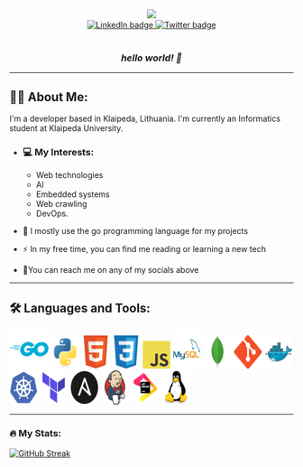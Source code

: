 <div id="header" align="center">
  <img src="https://media.giphy.com/media/7OMR3y1E9QeYsr9olS/giphy.gif" width="150"/>

  <div id="badges">
  <a href="www.linkedin.com/in/sotonye-leonard-harry-41042314a">
  <img src="https://img.shields.io/badge/LinkedIn-blue?style=for-the-badge&logo=linkedin&logoColor=white" alt="LinkedIn badge" />
  </a>

  <a href="https://twitter.com/sotonyesaidwhat">
  <img src="https://img.shields.io/badge/Twitter-deepskyblue?style=for-the-badge&logo=twitter&logoColor=white" alt="Twitter badge" />
  </a>
  </div>

  <img src="https://komarev.com/ghpvc/?username=collegesoul&color=blueviolet&style=for-the-badge" alt="" />

 ### ***hello world! 👋***
</div>


---

## 👩‍💻 About Me:

I'm a developer based in Klaipeda, Lithuania. I'm currently an Informatics student at Klaipeda University. 
* ### 💻 My Interests:
   - Web technologies
   - AI
   - Embedded systems
   - Web crawling
   - DevOps.
 
* 📌 I mostly use the go programming language for my projects

* ⚡ In my free time, you can find me reading or learning a new tech

* 📱You can reach me on any of my socials above

---

## 🛠️ Languages and Tools:

<div id="tools">
  <img src="https://github.com/devicons/devicon/blob/master/icons/go/go-original-wordmark.svg" alt="golang" width=70 height=70 /> 
  <img src="https://github.com/devicons/devicon/blob/master/icons/python/python-original.svg" alt="python" width=50 height=60 />
  <img src="https://github.com/devicons/devicon/blob/master/icons/html5/html5-original.svg" alt="html" width=50 height=60 />
  <img src="https://github.com/devicons/devicon/blob/master/icons/css3/css3-original.svg" alt="css" width=50 height=60 />
  <img src="https://github.com/devicons/devicon/blob/master/icons/javascript/javascript-original.svg" alt="javascript" width=50 height=50 />
  <img src="https://github.com/devicons/devicon/blob/master/icons/mysql/mysql-original-wordmark.svg" alt="mysql" width=50 height=70 />
  <img src="https://github.com/devicons/devicon/blob/master/icons/mongodb/mongodb-original.svg" alt="mongodb" width=50 height=60 />
  <img src="https://github.com/devicons/devicon/blob/master/icons/git/git-original.svg" alt="git" width=50 height=60 />
  <img src="https://github.com/devicons/devicon/blob/master/icons/docker/docker-original.svg" alt="docker" width=50 height=60 />
  <img src="https://github.com/devicons/devicon/blob/master/icons/kubernetes/kubernetes-plain.svg" alt="kubernetes" width=50 height=60 />
  <img src="https://github.com/devicons/devicon/blob/master/icons/terraform/terraform-original.svg" alt="terraform" width=50 height=60 />
  <img src="https://github.com/devicons/devicon/blob/master/icons/ansible/ansible-original.svg" alt="ansible" width=50 height=60 />
  <img src="https://github.com/devicons/devicon/blob/master/icons/jenkins/jenkins-original.svg" alt="jenkins" width=50 height=60 />
  <img src="https://github.com/devicons/devicon/blob/master/icons/jetbrains/jetbrains-original.svg" alt="jetbrains" width=50 height=60 />
  <img src="https://github.com/devicons/devicon/blob/master/icons/linux/linux-original.svg" alt="linux" width=50 height=60 />
</div>

---

### 🔥 My Stats:

[![GitHub Streak](https://streak-stats.demolab.com?user=collegesoul&theme=gruvbox-duo&hide_border=true&border_radius=5&mode=weekly&exclude_days=Sun%2CSat&hide_total_contributions=true)](https://git.io/streak-stats)

<!--
**collegesoul/collegesoul** is a ✨ _special_ ✨ repository because its `README.md` (this file) appears on your GitHub profile.

Here are some ideas to get you started:

- 🔭 I’m currently working on ...
- 🌱 I’m currently learning ...
- 👯 I’m looking to collaborate on ...
- 🤔 I’m looking for help with ...
- 💬 Ask me about ...
- 📫 How to reach me: ...
- 😄 Pronouns: ...
- ⚡ Fun fact: ...
-->

